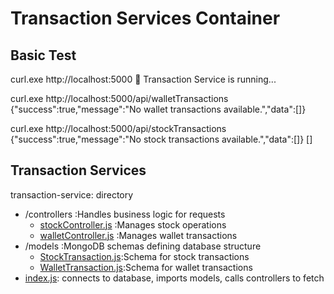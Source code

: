 # Transaction Services Container

## Basic Test

curl.exe http://localhost:5000
🚀 Transaction Service is running...

curl.exe http://localhost:5000/api/walletTransactions
{"success":true,"message":"No wallet transactions available.","data":[]}

curl.exe http://localhost:5000/api/stockTransactions
{"success":true,"message":"No stock transactions available.","data":[]}
[]

## Transaction Services

transaction-service: directory

- /controllers :Handles business logic for requests
  - [stockController.js](./controllers/stockController.js)        :Manages stock operations
  - [walletController.js](./controllers/walletController.js)     :Manages wallet transactions
- /models :MongoDB schemas defining database structure
  - [StockTransaction.js](./models/StockTransaction.js):Schema for stock transactions
  - [WalletTransaction.js](./models/WalletTransaction.js):Schema for wallet transactions
- [index.js](./index.js): connects to database, imports models, calls controllers to fetch
